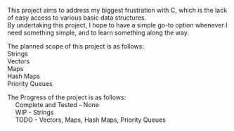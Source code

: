 This project aims to address my biggest frustration with C, which is the lack of easy access to various basic data structures.  
By undertaking this project, I hope to have a simple go-to option whenever I need something simple, and to learn something along the way.

The planned scope of this project is as follows:  
Strings  
Vectors  
Maps  
Hash Maps  
Priority Queues  

The Progress of the project is as follows:  
&emsp; Complete and Tested - None  
&emsp; WIP - Strings  
&emsp; TODO - Vectors, Maps, Hash Maps, Priority Queues  
